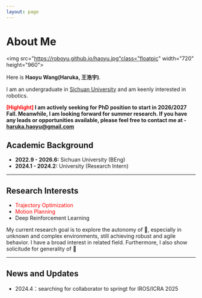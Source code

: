 ```yaml
---
layout: page
---
```


# About Me

<img src="https://roboyu.github.io/haoyu.jpg"class="floatpic" width="720" height="960">

Here is **Haoyu Wang(Haruka, 王浩宇)**.

I am an undergraduate in [Sichuan University](https://en.scu.edu.cn/) and am keenly interested in robotics.


**<font color='red'>[Highlight]</font> I am actively seeking for PhD position to start in 2026/2027 Fall. Meanwhile, I am looking forward for summer research. If you have any leads or opportunities available, please feel free to contact me at - haruka.haoyu@gmail.com**


## Academic Background

- **2022.9 - 2026.6:** Sichuan University (BEng)
- **2024.1 - 2024.2:** University (Research Intern)


---

## Research Interests

- <font color='red'>Trajectory Optimization</font>
- <font color='red'>Motion Planning</font>
- Deep Reinforcement Learning


My current research goal is to explore the autonomy of 🤖, especially in unknown and complex environments, still achieving robust and agile behavior. I have a broad interest in related field. Furthermore, I also show solicitude for generality of 🤖


---

## News and Updates

- 2024.4：searching for collaborator to springt for IROS/ICRA 2025